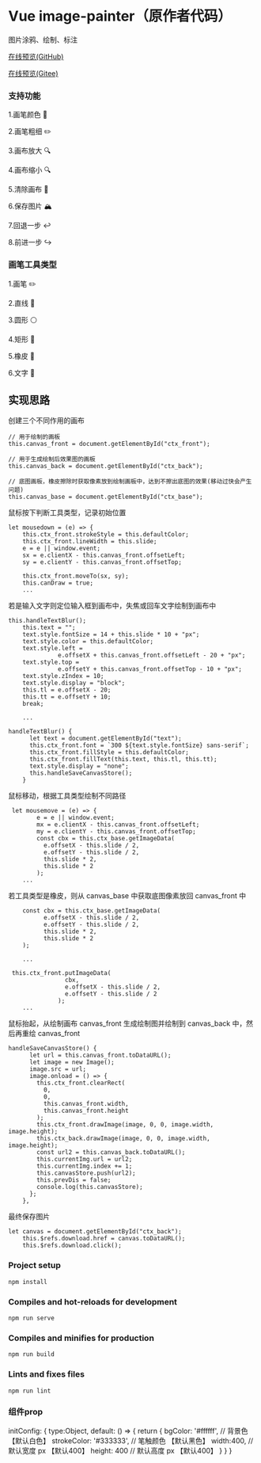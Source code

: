# Vue image-painter（原作者代码）

图片涂鸦、绘制、标注

[在线预览(GitHub)](https://kevin123x.github.io/Vue-ImagePainter)

[在线预览(Gitee)](http://keivn.vip.com.gitee.io/vue-imagepainter)

### 支持功能

1.画笔颜色 🎨

2.画笔粗细 ✏️

3.画布放大 🔍

4.画布缩小 🔍

5.清除画布 🧹

6.保存图片 🏔

7.回退一步 ↩️

8.前进一步 ↪️

### 画笔工具类型

1.画笔 ✏️

2.直线 📏

3.圆形 ⚪️

4.矩形 🔲

5.橡皮 🧽

6.文字 📝

## 实现思路

创建三个不同作用的画布

```
// 用于绘制的画板
this.canvas_front = document.getElementById("ctx_front");

// 用于生成绘制后效果图的画板
this.canvas_back = document.getElementById("ctx_back");

// 底图画板，橡皮擦除时获取像素放到绘制画板中，达到不擦出底图的效果(移动过快会产生问题)
this.canvas_base = document.getElementById("ctx_base");
```

鼠标按下判断工具类型，记录初始位置

```
let mousedown = (e) => {
    this.ctx_front.strokeStyle = this.defaultColor;
    this.ctx_front.lineWidth = this.slide;
    e = e || window.event;
    sx = e.clientX - this.canvas_front.offsetLeft;
    sy = e.clientY - this.canvas_front.offsetTop;

    this.ctx_front.moveTo(sx, sy);
    this.canDraw = true;
    ...
```

若是输入文字则定位输入框到画布中，失焦或回车文字绘制到画布中

```
this.handleTextBlur();
    this.text = "";
    text.style.fontSize = 14 + this.slide * 10 + "px";
    text.style.color = this.defaultColor;
    text.style.left =
              e.offsetX + this.canvas_front.offsetLeft - 20 + "px";
    text.style.top =
              e.offsetY + this.canvas_front.offsetTop - 10 + "px";
    text.style.zIndex = 10;
    text.style.display = "block";
    this.tl = e.offsetX - 20;
    this.tt = e.offsetY + 10;
    break;

    ...

handleTextBlur() {
      let text = document.getElementById("text");
      this.ctx_front.font = `300 ${text.style.fontSize} sans-serif`;
      this.ctx_front.fillStyle = this.defaultColor;
      this.ctx_front.fillText(this.text, this.tl, this.tt);
      text.style.display = "none";
      this.handleSaveCanvasStore();
    }
```

鼠标移动，根据工具类型绘制不同路径

```
 let mousemove = (e) => {
        e = e || window.event;
        mx = e.clientX - this.canvas_front.offsetLeft;
        my = e.clientY - this.canvas_front.offsetTop;
        const cbx = this.ctx_base.getImageData(
          e.offsetX - this.slide / 2,
          e.offsetY - this.slide / 2,
          this.slide * 2,
          this.slide * 2
        );
    ...
```

若工具类型是橡皮，则从 canvas_base 中获取底图像素放回 canvas_front 中

```
    const cbx = this.ctx_base.getImageData(
          e.offsetX - this.slide / 2,
          e.offsetY - this.slide / 2,
          this.slide * 2,
          this.slide * 2
    );

    ...

 this.ctx_front.putImageData(
                cbx,
                e.offsetX - this.slide / 2,
                e.offsetY - this.slide / 2
              );
    ...
```

鼠标抬起，从绘制画布 canvas_front 生成绘制图并绘制到 canvas_back 中，然后再重绘 canvas_front

```
handleSaveCanvasStore() {
      let url = this.canvas_front.toDataURL();
      let image = new Image();
      image.src = url;
      image.onload = () => {
        this.ctx_front.clearRect(
          0,
          0,
          this.canvas_front.width,
          this.canvas_front.height
        );
        this.ctx_front.drawImage(image, 0, 0, image.width, image.height);
        this.ctx_back.drawImage(image, 0, 0, image.width, image.height);
        const url2 = this.canvas_back.toDataURL();
        this.currentImg.url = url2;
        this.currentImg.index += 1;
        this.canvasStore.push(url2);
        this.prevDis = false;
        console.log(this.canvasStore);
      };
    },

```
最终保存图片
```
let canvas = document.getElementById("ctx_back");
    this.$refs.download.href = canvas.toDataURL();
    this.$refs.download.click();
```
### Project setup

```
npm install
```

### Compiles and hot-reloads for development

```
npm run serve
```

### Compiles and minifies for production

```
npm run build
```

### Lints and fixes files

```
npm run lint
```

### 组件prop
initConfig: {
  type:Object,
  default: () => {
    return {
      bgColor: '#ffffff', // 背景色 【默认白色】
      strokeColor: '#333333', // 笔触颜色 【默认黑色】
      width:400, // 默认宽度 px 【默认400】
      height: 400 // 默认高度 px 【默认400】
    }
  }
}